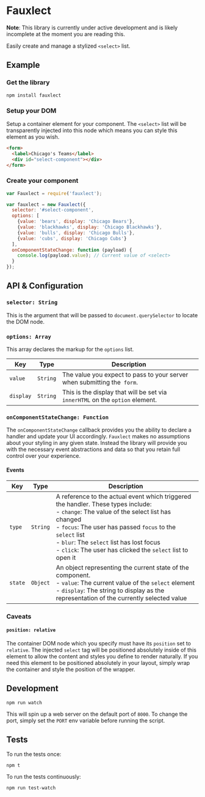 Fauxlect
========

**Note**: This library is currently under active development and is likely incomplete at the moment you are reading this.

Easily create and manage a stylized `<select>` list.

## Example

### Get the library

```
npm install fauxlect
```

### Setup your DOM

Setup a container element for your component. The `<select>` list will be transparently injected into this node which means you can style this element as you wish.

```html
<form>
  <label>Chicago's Teams</label>
  <div id="select-component"></div>
</form>
```

### Create your component

```javascript
var Fauxlect = require('fauxlect');

var fauxlect = new Fauxlect({
  selector: '#select-component',
  options: [
    {value: 'bears', display: 'Chicago Bears'},
    {value: 'blackhawks', display: 'Chicago Blackhawks'},
    {value: 'bulls', display: 'Chicago Bulls'},
    {value: 'cubs', display: 'Chicago Cubs'}
  ],
  onComponentStateChange: function (payload) {
    console.log(payload.value); // Current value of <select>
  }
});
```

## API & Configuration

### `selector: String`

This is the argument that will be passed to `document.querySelector` to locate the DOM node.

### `options: Array`

This array declares the markup for the `options` list.

| Key | Type | Description |
| --- | ---- | ----------- |
| `value` | `String` | The value you expect to pass to your server when submitting the` form`. |
| `display` | `String` | This is the display that will be set via `innerHTML` on the `option` element. |

### `onComponentStateChange: Function`

The `onComponentStateChange` callback provides you the ability to declare a handler and update your UI accordingly. `Fauxlect` makes no assumptions about your styling in any given state. Instead the library will provide you with the necessary event abstractions and data so that you retain full control over your experience.

#### Events

| Key | Type | Description |
| --- | ---- | ----------- |
| `type` | `String` | A reference to the actual event which triggered the handler. These types include:<br />- `change`: The value of the select list has changed<br />- `focus`: The user has passed `focus` to the `select` list<br />- `blur`: The `select` list has lost focus<br />- `click`: The user has clicked the `select` list to open it |
| `state` | `Object` | An object representing the current state of the component.<br />- `value`: The current value of the `select` element<br />- `display`: The string to display as the representation of the currently selected value |

### Caveats

#### `position: relative`
The container DOM node which you specify must have its `position` set to `relative`. The injected `select` tag will be positioned absolutely inside of this element to allow the content and styles you define to render naturally. If you need this element to be positioned absolutely in your layout, simply wrap the container and style the position of the wrapper.

## Development

```
npm run watch
```

This will spin up a web server on the default port of `8000`. To change the port, simply set the `PORT` env variable before running the script.

## Tests

To run the tests once:

```
npm t
```

To run the tests continuously:

```
npm run test-watch
```
